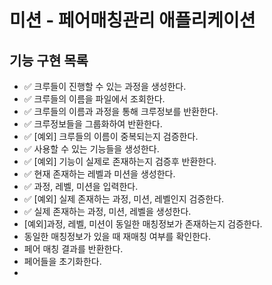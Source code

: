 # 미션 - 페어매칭관리 애플리케이션

## 기능 구현 목록
- ✅ 크루들이 진행할 수 있는 과정을 생성한다.
- ✅ 크루들의 이름을 파일에서 조회한다.
- ✅ 크루들의 이름과 과정을 통해 크루정보를 반환한다.
- ✅ 크루정보들을 그룹화하여 반환한다.
- ✅ [예외] 크루들의 이름이 중복되는지 검증한다.
- ✅ 사용할 수 있는 기능들을 생성한다.
- ✅ [예외] 기능이 실제로 존재하는지 검증후 반환한다.
- ✅ 현재 존재하는 레벨과 미션을 생성한다.
- ✅ 과정, 레벨, 미션을 입력한다.
- ✅ [예외] 실제 존재하는 과정, 미션, 레벨인지 검증한다.
- ✅ 실제 존재하는 과정, 미션, 레벨을 생성한다.
- [예외]과정, 레벨, 미션이 동일한 매칭정보가 존재하는지 검증한다.
- 동일한 매칭정보가 있을 때 재매칭 여부를 확인한다.
- 페어 매칭 결과를 반환한다.
- 페어들을 초기화한다.
- 
